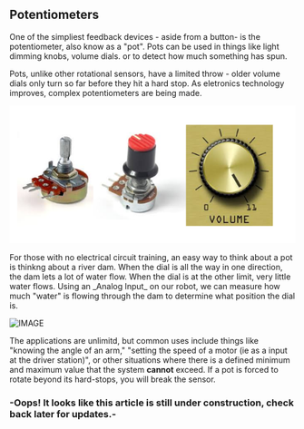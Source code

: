 ## Potentiometers

One of the simpliest feedback devices - aside from a button- is the potentiometer, also know as a "pot". Pots can be used in things like light dimming knobs, volume dials. or to detect how much something has spun. 

Pots, unlike other rotational sensors, have a limited throw - older volume dials only turn so far before they hit a hard stop. As eletronics technology improves, complex potentiometers are being made. 
<p align="center">
  
![IMAGE](/Images/pots.png)

</p>
For those with no electrical circuit training, an easy way to think about a pot is thinkng about a river dam. When the dial is all the way in one direction, the dam lets a lot of water flow. When the dial is at the other limit, very little water flows. Using an _Analog Input_ on our robot, we can measure how much "water" is flowing through the dam to determine what position the dial is. 

![IMAGE](https://www.ana-cooljapan.com/destinations/img/toyama/kurobedam/main.jpg)

The applications are unlimitd, but common uses include things like "knowing the angle of an arm," "setting the speed of a motor (ie as a input at the driver station)", or other situations where there is a defined minimum and maximum value that the system **cannot** exceed. If a pot is forced to rotate beyond its hard-stops, you will break the sensor. 

### -Oops! It looks like this article is still under construction, check back later for updates.-
